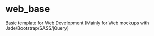 # web_base
Basic template for Web Development (Mainly for Web mockups with Jade/Bootstrap/SASS/jQuery)
